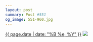 ```yaml
---
layout: post
summary: Post #551
og_image: 551-960.jpg
---
```


<p>
  <time><a href="/551">{{ page.date | date: "%B %e, %Y" }}</a></time>
  <a href="/551"><img src="{{ site.assets_url }}/551-480.jpg" srcset="{{ site.assets_url }}/551-240.jpg 240w, {{ site.assets_url }}/551-480.jpg 480w, {{ site.assets_url }}/551-720.jpg 720w, {{ site.assets_url }}/551-960.jpg 960w" sizes="(min-width: 700px) 50vw, calc(100vw - 2rem)" /></a>
</p>
